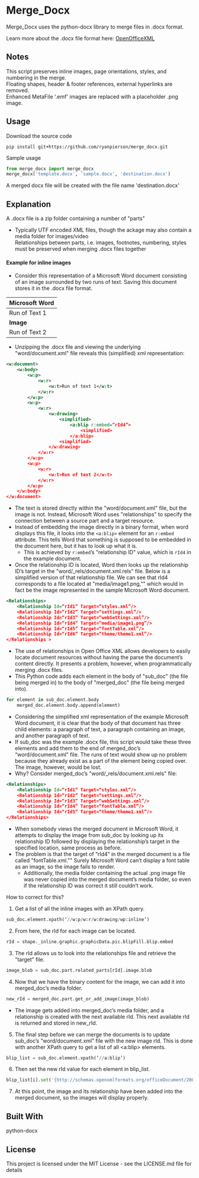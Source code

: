 # Merge_Docx
Merge_Docx uses the python-docx library to merge files in .docx format. 

Learn more about the .docx file format here:
[OpenOfficeXML](http://officeopenxml.com/WPcontentOverview.php)

## Notes
This script preserves inline images, page orientations, styles, and numbering in the merge.<br />
Floating shapes, header & footer references, external hyperlinks are removed.<br />
Enhanced MetaFile '.emf' images are replaced with a placeholder .png image.

## Usage
Download the source code
```
pip install git+https://github.com/ryanpierson/merge_docx.git
```

Sample usage
```python
from merge_docx import merge_docx
merge_docx('template.docx', 'sample.docx', 'destination.docx')
```
A merged docx file will be created with the file name 'destination.docx'

## Explanation
A .docx file is a zip folder containing a number of "parts"<br />
   - Typically UTF encoded XML files, though the ackage may also contain a media folder for images/video<br />
Relationships between parts, i.e. images, footnotes, numbering, styles must be preserved when merging .docx files together<br />

#### Example for inline images
  * Consider this representation of a Microsoft Word document consisting of an image surrounded by two runs of text. Saving this document stores it in the .docx file format.<br />

| Microsoft Word |
| -------------- |
| Run of Text 1  |
| **Image**      |
| Run of Text 2  |

  * Unzipping the .docx file and viewing the underlying "word/document.xml" file reveals this (simplified) xml representation:<br />
```xml
<w:document>
    <w:body>
        <w:p>
            <w:r>
                <w:t>Run of text 1</w:t>
            </w:r>
        </w:p>
        <w:p>
            <w:r>
                <w:drawing>
                    <simplified>
                        <a:blip r:embed=“rId4”>
                            <simplified>
                        </a:blip>
                    <simplified>
                </w:drawing>
            </w:r>
        </w:p>
        <w:p>
            <w:r>
                <w:t>Run of text 2</w:t>
            </w:r>
        </w:p>
    </w:body>
</w:document>
```

  * The text is stored directly within the "word/document.xml" file, but the image is not. Instead, Microsoft Word uses "relationships" to specify the connection between a source part and a target resource.<br />
  * Instead of embedding the image directly in a binary format, when word displays this file, it looks into the `<a:blip>` element for an `r:embed` attribute. This tells Word that something is supposed to be embedded in the document here, but it has to look up what it is.<br />
      - This is achieved by `r:embed`’s "relationship ID" value, which is `rId4` in the example document.<br />
  * Once the relationship ID is located, Word then looks up the relationship ID’s target in the "word/\_rels/document.xml.rels" file. Below is a simplified version of that relationship file. We can see that rId4 corresponds to a file located at "media/image1.png,"" which would in fact be the image represented in the sample Microsoft Word document.
```xml
<Relationships>
    <Relationship Id=“rId1” Target=“styles.xml”/>
    <Relationship Id=“rId2” Target=“settings.xml”/> 
    <Relationship Id=“rId3” Target=“webSettings.xml”/>
    <Relationship Id=“rId4” Target=“media/image1.png”/>
    <Relationship Id=“rId5” Target=“fontTable.xml”/>
    <Relationship Id=“rId6” Target=“theme/theme1.xml”/>
</Relationships >
```
  * The use of relationships in Open Office XML allows developers to easily locate document resources without having the parse the document’s content directly. It presents a problem, however, when programmatically merging .docx files.<br />
  * This Python code adds each element in the body of "sub_doc" (the file being merged in) to the body of "merged_doc" (the file being merged into).<br />
```python
for element in sub_doc.element.body
    merged_doc.element.body.append(element)
```
  * Considering the simplified xml representation of the example Microsoft Word document, it is clear that the body of that document has three child elements: a paragraph of text, a paragraph containing an image, and another paragraph of text.<br />
  * If sub_doc was the example .docx file, this script would take these three elements and add them to the end of merged_doc’s “word/document.xml” file. The runs of text would show up no problem because they already exist as a part of the element being copied over. The image, however, would be lost.<br />
  * Why? Consider merged_doc’s "word/\_rels/document.xml.rels" file:<br />
```xml
<Relationships>
    <Relationship Id=“rId1” Target=“styles.xml”/>
    <Relationship Id=“rId2” Target=“settings.xml”/>
    <Relationship Id=“rId3” Target=“webSettings.xml”/>
    <Relationship Id=“rId4” Target=“fontTable.xml”/>
    <Relationship Id=“rId5” Target=“theme/theme1.xml”/>
</Relationships>
```
  * When somebody views the merged document in Microsoft Word, it attempts to display the image from sub_doc by looking up its relationship ID followed by displaying the relationship’s target in the specified location, same process as before.<br />
  * The problem is that the target of “rId4” in the merged document is a file called "fontTable.xml."" Surely Microsoft Word can’t display a font table as an image, so the image fails to render.<br />
      - Additionally, the media folder containing the actual .png image file was never copied into the merged document’s media folder, so even if the relationship ID was correct it still couldn’t work.<br />

How to correct for this?
1. Get a list of all the inline images with an XPath query.
```python
sub_doc.element.xpath(‘//w:p/w:r/w:drawing/wp:inline’)
```
2. From here, the rId for each image can be located.
```python
rId = shape._inline.graphic.graphicData.pic.blipFill.blip.embed
```
3. The rId allows us to look into the relationships file and retrieve the ”target” file.
```python
image_blob = sub_doc.part.related_parts[rId].image.blob
```
4. Now that we have the binary content for the image, we can add it into merged_doc’s media folder. 
```python
new_rId = merged_doc.part.get_or_add_image(image_blob)
```
   - The image gets added into merged_doc’s media folder, and a relationship is created with the next available rId. This next available rId is returned and stored in new_rId.
5. The final step before we can merge the documents is to update sub_doc’s ”word/document.xml” file with the new image rId. This is done with another XPath query to get a list of all <a:blip> elements.
```python
blip_list = sub_doc.element.xpath(‘//a:blip’)
```
6. Then set the new rId value for each element in blip_list.
```python
blip_list[i].set('{http://schemas.openxmlformats.org/officeDocument/2006/relationships}embed', new_rId)
```
7. At this point, the image and its relationship have been added into the merged document, so the images will display properly.



## Built With
python-docx

## License
This project is licensed under the MIT License - see the LICENSE.md file for details